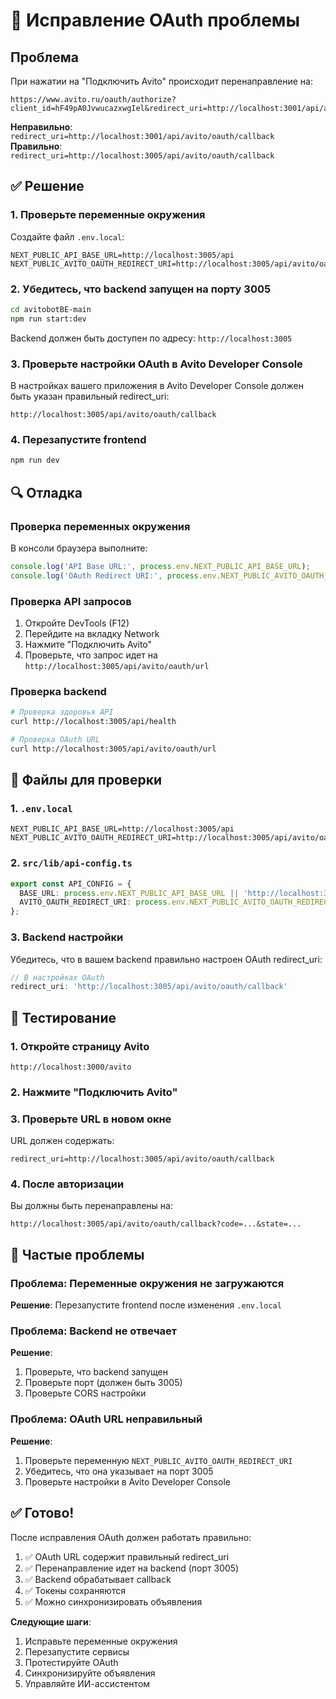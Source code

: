 # 🔧 Исправление OAuth проблемы

## Проблема

При нажатии на "Подключить Avito" происходит перенаправление на:
```
https://www.avito.ru/oauth/authorize?client_id=hF49pA0JvwucazxwgIel&redirect_uri=http://localhost:3001/api/avito/oauth/callback&response_type=code&state=2z1dqa
```

**Неправильно**: `redirect_uri=http://localhost:3001/api/avito/oauth/callback`
**Правильно**: `redirect_uri=http://localhost:3005/api/avito/oauth/callback`

## ✅ Решение

### 1. Проверьте переменные окружения

Создайте файл `.env.local`:
```env
NEXT_PUBLIC_API_BASE_URL=http://localhost:3005/api
NEXT_PUBLIC_AVITO_OAUTH_REDIRECT_URI=http://localhost:3005/api/avito/oauth/callback
```

### 2. Убедитесь, что backend запущен на порту 3005

```bash
cd avitobotBE-main
npm run start:dev
```

Backend должен быть доступен по адресу: `http://localhost:3005`

### 3. Проверьте настройки OAuth в Avito Developer Console

В настройках вашего приложения в Avito Developer Console должен быть указан правильный redirect_uri:
```
http://localhost:3005/api/avito/oauth/callback
```

### 4. Перезапустите frontend

```bash
npm run dev
```

## 🔍 Отладка

### Проверка переменных окружения

В консоли браузера выполните:
```javascript
console.log('API Base URL:', process.env.NEXT_PUBLIC_API_BASE_URL);
console.log('OAuth Redirect URI:', process.env.NEXT_PUBLIC_AVITO_OAUTH_REDIRECT_URI);
```

### Проверка API запросов

1. Откройте DevTools (F12)
2. Перейдите на вкладку Network
3. Нажмите "Подключить Avito"
4. Проверьте, что запрос идет на `http://localhost:3005/api/avito/oauth/url`

### Проверка backend

```bash
# Проверка здоровья API
curl http://localhost:3005/api/health

# Проверка OAuth URL
curl http://localhost:3005/api/avito/oauth/url
```

## 📁 Файлы для проверки

### 1. `.env.local`
```env
NEXT_PUBLIC_API_BASE_URL=http://localhost:3005/api
NEXT_PUBLIC_AVITO_OAUTH_REDIRECT_URI=http://localhost:3005/api/avito/oauth/callback
```

### 2. `src/lib/api-config.ts`
```typescript
export const API_CONFIG = {
  BASE_URL: process.env.NEXT_PUBLIC_API_BASE_URL || 'http://localhost:3005/api',
  AVITO_OAUTH_REDIRECT_URI: process.env.NEXT_PUBLIC_AVITO_OAUTH_REDIRECT_URI || 'http://localhost:3005/api/avito/oauth/callback',
};
```

### 3. Backend настройки

Убедитесь, что в вашем backend правильно настроен OAuth redirect_uri:
```javascript
// В настройках OAuth
redirect_uri: 'http://localhost:3005/api/avito/oauth/callback'
```

## 🚀 Тестирование

### 1. Откройте страницу Avito
```
http://localhost:3000/avito
```

### 2. Нажмите "Подключить Avito"

### 3. Проверьте URL в новом окне

URL должен содержать:
```
redirect_uri=http://localhost:3005/api/avito/oauth/callback
```

### 4. После авторизации

Вы должны быть перенаправлены на:
```
http://localhost:3005/api/avito/oauth/callback?code=...&state=...
```

## 🐛 Частые проблемы

### Проблема: Переменные окружения не загружаются

**Решение**: Перезапустите frontend после изменения `.env.local`

### Проблема: Backend не отвечает

**Решение**: 
1. Проверьте, что backend запущен
2. Проверьте порт (должен быть 3005)
3. Проверьте CORS настройки

### Проблема: OAuth URL неправильный

**Решение**:
1. Проверьте переменную `NEXT_PUBLIC_AVITO_OAUTH_REDIRECT_URI`
2. Убедитесь, что она указывает на порт 3005
3. Проверьте настройки в Avito Developer Console

## ✅ Готово!

После исправления OAuth должен работать правильно:

1. ✅ OAuth URL содержит правильный redirect_uri
2. ✅ Перенаправление идет на backend (порт 3005)
3. ✅ Backend обрабатывает callback
4. ✅ Токены сохраняются
5. ✅ Можно синхронизировать объявления

**Следующие шаги**:
1. Исправьте переменные окружения
2. Перезапустите сервисы
3. Протестируйте OAuth
4. Синхронизируйте объявления
5. Управляйте ИИ-ассистентом

